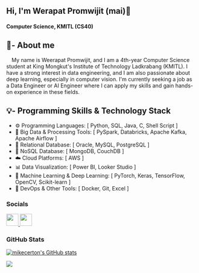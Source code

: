 ## Hi, I'm Werapat Promwijit (mai)👋
#### Computer Science, KMITL (CS40)
## 🚀- About me
&emsp;My name is Weerapat Promwijit, and I am a 4th-year Computer Science student at King Mongkut's Institute of Technology Ladkrabang (KMITL). I have a strong interest in data engineering, and I am also passionate about deep learning, especially in computer vision. I'm currently seeking a job as a Data Engineer or AI Engineer where I can apply my skills and gain hands-on experience in these fields.

## 💡- Programming Skills & Technology Stack

- ⚙️ Programming Languages: [ Python, SQL, Java, C, Shell Script ] <br>
- 🔎 Big Data & Processing Tools: [ PySpark, Databricks, Apache Kafka, Apache Airflow ] <br>
- 💾 Relational Database: [ Oracle, MySQL, PostgreSQL ] <br>
- 💾 NoSQL Database: [ MongoDB, CouchDB ] <br>
- ☁️ Cloud Platforms: [ AWS ] <br>
- 📊 Data Visualization: [ Power BI, Looker Studio ] <br>
- 🤖 Machine Learning & Deep Learning: [ PyTorch, Keras, TensorFlow, OpenCV, Scikit-learn ] <br>
- 🔧 DevOps & Other Tools: [ Docker, Git, Excel ] <br>



### Socials

<p align="left"> <a href="https://www.github.com/mikecerton" target="_blank" rel="noreferrer"> <picture> <source media="(prefers-color-scheme: dark)" srcset="https://raw.githubusercontent.com/danielcranney/readme-generator/main/public/icons/socials/github-dark.svg" /> <source media="(prefers-color-scheme: light)" srcset="https://raw.githubusercontent.com/danielcranney/readme-generator/main/public/icons/socials/github.svg" /> <img src="https://raw.githubusercontent.com/danielcranney/readme-generator/main/public/icons/socials/github.svg" width="32" height="32" /> </picture> </a> <a href="https://www.linkedin.com/in/werapat-promwijit/" target="_blank" rel="noreferrer"> <picture> <source media="(prefers-color-scheme: dark)" srcset="https://raw.githubusercontent.com/danielcranney/readme-generator/main/public/icons/socials/linkedin-dark.svg" /> <source media="(prefers-color-scheme: light)" srcset="https://raw.githubusercontent.com/danielcranney/readme-generator/main/public/icons/socials/linkedin.svg" /> <img src="https://raw.githubusercontent.com/danielcranney/readme-generator/main/public/icons/socials/linkedin.svg" width="32" height="32" /> </picture> </a></p>

### GitHub Stats
<a href="http://www.github.com/mikecerton"><img src="https://github-readme-stats.vercel.app/api?username=mikecerton&show_icons=true&hide=&count_private=true&title_color=0891b2&text_color=ffffff&icon_color=0891b2&bg_color=1c1917&hide_border=true&show_icons=true" alt="mikecerton's GitHub stats" /></a>

<a href="http://www.github.com/mikecerton"><img src="https://github-readme-streak-stats.herokuapp.com/?user=mikecerton&stroke=ffffff&background=1c1917&ring=0891b2&fire=0891b2&currStreakNum=ffffff&currStreakLabel=0891b2&sideNums=ffffff&sideLabels=ffffff&dates=ffffff&hide_border=true" /></a>
